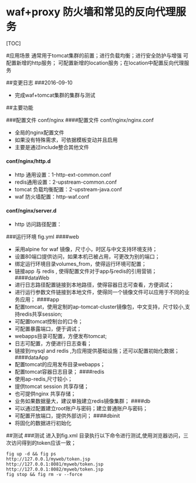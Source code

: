 waf+proxy 防火墙和常见的反向代理服务
=========================


[TOC]

#应用场景
通常用于tomcat集群的前置；进行负载均衡；进行安全防护与增强
可配置新增的http服务；
可配置新增的location服务；在location中配置反向代理服务


##变更日志
###2016-09-10
*   完成waf+tomcat集群的集群与测试


##主要功能


###配置文件 conf/nginx
####配置文件 conf/nginx/nginx.conf
-   全局的nginx配置文件
-   如果没有特殊需求，可依据模板变动并且启用
-   主要是通过include整合其他文件
#### conf/nginx/http.d
-   http 通用设置：1-http-ext-common.conf
-   redis通用设置：2-upstream-common.conf
-   tomcat 负载均衡配置：2-upstream-java.conf
-   waf 防火墙配置：http-waf.conf
#### conf/nginx/server.d
-   http 访问路径配置：

###运行环境 fig.yml
####web
-   采用alpine for waf 镜像，尺寸小，时区与中文支持环境支持；
-   设置80端口提供访问，如果本机已被占用，可更改为别的端口；
-   绑定运行环境目录volumes_from，使得运行环境可配置；
-   链接app 与 redis , 使得配置文件对于app与redis的引用营销；
####dataWeb
-   进行日志路径配置链接到本地路径，使得容器日志可查看，方便调试；
-   进行运行参数文件链接到本地文件，使得同一个镜像文件可以应用于不同的业务应用；
####app
-   配置tomcat，使用定制的ap-tomcat-cluster镜像包，中文支持，尺寸较小,支持redis共享session;
-   可配置tomcat控制台的口令；
-   可配置暴露端口，便于调试；
-   webapps目录可配置，方便发布tomcat;
-   日志可配置，方便进行日志查看；
-   链接到mysql and redis ,为应用提供基础设施；还可以配置初始化数据；
####dataApp
-   配置tomcat的应用发布目录webapps；
-   配置tomcat容器日志目录；
####redis
-   使用ap-redis,尺寸较小；
-   提供tomcat session 共享存储；
-   也可提供nginx 共享存储；
-   业务如果数据量大，建议单独建立redis镜像集群；
####db
-   可以通过配置建立root账户与密码；建立普通账户与密码；
-   可配置开放端口，提供外部访问；
####dbinit
-   将固化的数据进行初始化



##测试
###测试
进入到fig.xml 目录执行以下命令进行测试,使用浏览器访问，三次访问得到的token应该一致；

    fig up -d && fig ps
    http://127.0.0.1/myweb/token.jsp
    http://127.0.0.1:8081/myweb/token.jsp
    http://127.0.0.1:8082/myweb/token.jsp
    fig stop && fig rm -v --force
    